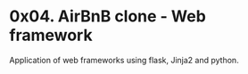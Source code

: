 # 0x04. AirBnB clone - Web framework

Application of web frameworks using flask, Jinja2 and python.
 
